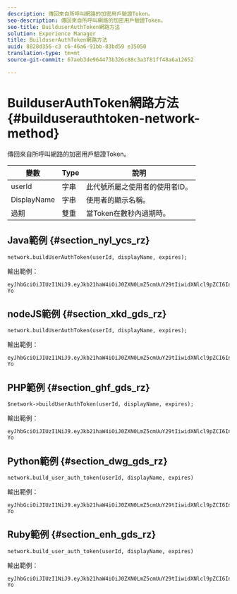 ```yaml
---
description: 傳回來自所呼叫網路的加密用戶驗證Token。
seo-description: 傳回來自所呼叫網路的加密用戶驗證Token。
seo-title: BuilduserAuthToken網路方法
solution: Experience Manager
title: BuilduserAuthToken網路方法
uuid: 8828d356-c3 c6-46a6-91bb-83bd59 e35050
translation-type: tm+mt
source-git-commit: 67aeb3de964473b326c88c3a3f81ff48a6a12652

---
```



# BuilduserAuthToken網路方法{#builduserauthtoken-network-method}

傳回來自所呼叫網路的加密用戶驗證Token。

| 變數 | Type | 說明 |
|--- |--- |--- |
| userId | 字串 | 此代號所屬之使用者的使用者ID。 |
| DisplayName | 字串 | 使用者的顯示名稱。 |
| 過期 | 雙重 | 當Token在數秒內過期時。 |

## Java範例 {#section_nyl_ycs_rz}

```
network.buildUserAuthToken(userId, displayName, expires); 
```

輸出範例：

```
eyJhbGciOiJIUzI1NiJ9.eyJkb21haW4iOiJ0ZXN0LmZ5cmUuY29tIiwidXNlcl9pZCI6InN5c3RlbSIsImRpc3BsYXlfbmFtZSI6InN5c3RlbSIsImV4cGlyZXMiOjEzOTY2NTUwODN9.33GuJF_ou2O6CCV22Y3PlLUgP2Igy9vAXfmLONkt-Yo 
```

## nodeJS範例 {#section_xkd_gds_rz}

```
network.buildUserAuthToken(userId, displayName, expires); 
```

輸出範例：

```
eyJhbGciOiJIUzI1NiJ9.eyJkb21haW4iOiJ0ZXN0LmZ5cmUuY29tIiwidXNlcl9pZCI6InN5c3RlbSIsImRpc3BsYXlfbmFtZSI6InN5c3RlbSIsImV4cGlyZXMiOjEzOTY2NTUwODN9.33GuJF_ou2O6CCV22Y3PlLUgP2Igy9vAXfmLONkt-Yo 
```

## PHP範例 {#section_ghf_gds_rz}

```
$network->buildUserAuthToken(userId, displayName, expires); 
```

輸出範例：

```
eyJhbGciOiJIUzI1NiJ9.eyJkb21haW4iOiJ0ZXN0LmZ5cmUuY29tIiwidXNlcl9pZCI6InN5c3RlbSIsImRpc3BsYXlfbmFtZSI6InN5c3RlbSIsImV4cGlyZXMiOjEzOTY2NTUwODN9.33GuJF_ou2O6CCV22Y3PlLUgP2Igy9vAXfmLONkt-Yo
```

## Python範例 {#section_dwg_gds_rz}

```
network.build_user_auth_token(userId, displayName, expires) 
```

輸出範例：

```
eyJhbGciOiJIUzI1NiJ9.eyJkb21haW4iOiJ0ZXN0LmZ5cmUuY29tIiwidXNlcl9pZCI6InN5c3RlbSIsImRpc3BsYXlfbmFtZSI6InN5c3RlbSIsImV4cGlyZXMiOjEzOTY2NTUwODN9.33GuJF_ou2O6CCV22Y3PlLUgP2Igy9vAXfmLONkt-Yo
```

## Ruby範例 {#section_enh_gds_rz}

```
network.build_user_auth_token(userId, displayName, expires) 
```

輸出範例：

```
eyJhbGciOiJIUzI1NiJ9.eyJkb21haW4iOiJ0ZXN0LmZ5cmUuY29tIiwidXNlcl9pZCI6InN5c3RlbSIsImRpc3BsYXlfbmFtZSI6InN5c3RlbSIsImV4cGlyZXMiOjEzOTY2NTUwODN9.33GuJF_ou2O6CCV22Y3PlLUgP2Igy9vAXfmLONkt-Yo
```
